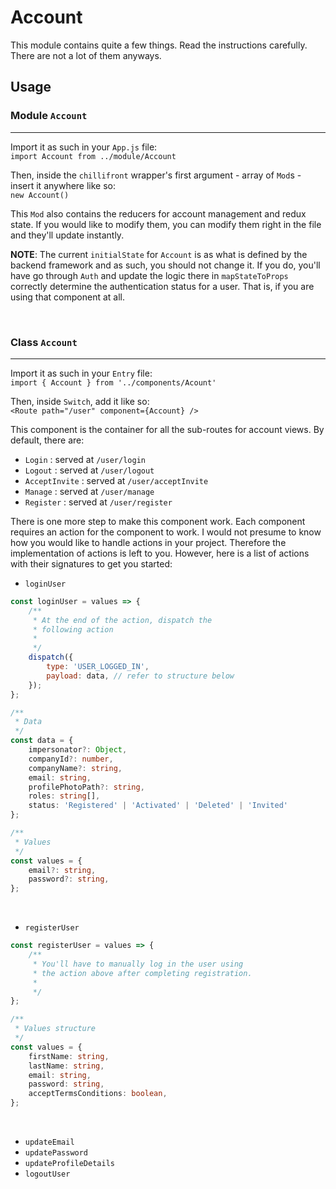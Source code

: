 # Account

This module contains quite a few things. Read the instructions carefully. There are not a lot of them anyways.

## Usage

### Module `Account`

---

Import it as such in your `App.js` file: <br>
`import Account from ../module/Account`

Then, inside the `chillifront` wrapper's first argument - array of `Mod`s - insert it anywhere like so: <br>
`new Account()`

This `Mod` also contains the reducers for account management and redux state. If you would like to modify them, you can modify them right in the file and they'll update instantly.

**NOTE**:
The current `initialState` for `Account` is as what is defined by the backend framework and as such, you should not change it. If you do, you'll have go through `Auth` and update the logic there in `mapStateToProps` correctly determine the authentication status for a user. That is, if you are using that component at all.

<br>

### Class `Account`

---

Import it as such in your `Entry` file: <br>
`import { Account } from '../components/Acount'`

Then, inside `Switch`, add it like so: <br>
`<Route path="/user" component={Account} />`

This component is the container for all the sub-routes for account views. By default, there are:

- `Login` : served at `/user/login`
- `Logout` : served at `/user/logout`
- `AcceptInvite` : served at `/user/acceptInvite`
- `Manage` : served at `/user/manage`
- `Register` : served at `/user/register`

There is one more step to make this component work. Each component requires an action for the component to work. I would not presume to know how you would like to handle actions in your project. Therefore the implementation of actions is left to you. However, here is a list of actions with their signatures to get you started:

- `loginUser`

```js
const loginUser = values => {
	/**
	 * At the end of the action, dispatch the
	 * following action
	 *
	 */
	dispatch({
		type: 'USER_LOGGED_IN',
		payload: data, // refer to structure below
	});
};
```

```ts
/**
 * Data
 */
const data = {
    impersonator?: Object,
    companyId?: number,
    companyName?: string,
    email: string,
    profilePhotoPath?: string,
    roles: string[],
    status: 'Registered' | 'Activated' | 'Deleted' | 'Invited'
};

/**
 * Values
 */
const values = {
    email?: string,
    password?: string,
};
```

<br>

- `registerUser`

```js
const registerUser = values => {
	/**
	 * You'll have to manually log in the user using
	 * the action above after completing registration.
	 *
	 */
};
```

```ts
/**
 * Values structure
 */
const values = {
	firstName: string,
	lastName: string,
	email: string,
	password: string,
	acceptTermsConditions: boolean,
};
```

<br>

- `updateEmail`
- `updatePassword`
- `updateProfileDetails`
- `logoutUser`
